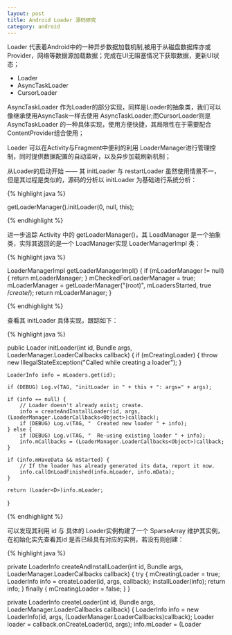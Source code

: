 ```yaml
---
layout: post
title: Android Loader 源码研究
category: android
---
```


Loader 代表着Android中的一种异步数据加载机制,被用于从磁盘数据库亦或Provider，网络等数据源加载数据；完成在UI无阻塞情况下获取数据，更新UI状态；

* Loader          
* AsyncTaskLoader               
* CursorLoader              

AsyncTaskLoader 作为Loader的部分实现，同样是Loader的抽象类，我们可以像继承使用AsyncTask一样去使用 AsyncTaskLoader;而CursorLoader则是 AsyncTaskLoader 的一种具体实现，使用方便快捷，其局限性在于需要配合ContentProvider组合使用；

Loader 可以在Activity与Fragment中便利的利用 LoaderManager进行管理控制，同时提供数据配置的自动监听，以及异步加载刷新机制；


从Loader的启动开始 —— 其 initLoader 与 restartLoader 虽然使用情景不一，但是其过程是类似的，源码的分析以 initLoader 为基础进行系统分析：


{% highlight java %}

getLoaderManager().initLoader(0, null, this);

{% endhighlight %}


进一步追踪 Activity 中的 getLoaderManager()，其 LoadManager 是一个抽象类，实际其返回的是一个 LoadManager实现 LoaderManagerImpl 类：

{% highlight java %}

LoaderManagerImpl getLoaderManagerImpl() {
    if (mLoaderManager != null) {
        return mLoaderManager;
    }
    mCheckedForLoaderManager = true;
    mLoaderManager = getLoaderManager("(root)", mLoadersStarted, true /*create*/);
    return mLoaderManager;
}

{% endhighlight %}

查看其 initLoader 具体实现，跟踪如下：

{% highlight java %}

public <D> Loader<D> initLoader(int id, Bundle args, LoaderManager.LoaderCallbacks<D> callback) {
    if (mCreatingLoader) {
        throw new IllegalStateException("Called while creating a loader");
    }

    LoaderInfo info = mLoaders.get(id);

    if (DEBUG) Log.v(TAG, "initLoader in " + this + ": args=" + args);

    if (info == null) {
        // Loader doesn't already exist; create.
        info = createAndInstallLoader(id, args,  (LoaderManager.LoaderCallbacks<Object>)callback);
        if (DEBUG) Log.v(TAG, "  Created new loader " + info);
    } else {
        if (DEBUG) Log.v(TAG, "  Re-using existing loader " + info);
        info.mCallbacks = (LoaderManager.LoaderCallbacks<Object>)callback;
    }

    if (info.mHaveData && mStarted) {
        // If the loader has already generated its data, report it now.
        info.callOnLoadFinished(info.mLoader, info.mData);
    }

    return (Loader<D>)info.mLoader;
}

{% endhighlight %}

可以发现其利用  id 与 具体的 Loader实例构建了一个 SparseArray 维护其实例，在初始化实先查看其id 是否已经具有对应的实例，若没有则创建：


{% highlight java %}

private LoaderInfo createAndInstallLoader(int id, Bundle args,
        LoaderManager.LoaderCallbacks<Object> callback) {
    try {
        mCreatingLoader = true;
        LoaderInfo info = createLoader(id, args, callback);
        installLoader(info);
        return info;
    } finally {
        mCreatingLoader = false;
    }
}

private LoaderInfo createLoader(int id, Bundle args,
        LoaderManager.LoaderCallbacks<Object> callback) {
    LoaderInfo info = new LoaderInfo(id, args,  (LoaderManager.LoaderCallbacks<Object>)callback);
    Loader<Object> loader = callback.onCreateLoader(id, args);
    info.mLoader = (Loader<Object>)loader;
    return info;
}

void installLoader(LoaderInfo info) {
    mLoaders.put(info.mId, info);
    if (mStarted) {
        // The activity will start all existing loaders in it's onStart(),
        // so only start them here if we're past that point of the activitiy's
        // life cycle
        info.start();
    }
}

{% endhighlight %}

其具体创建本质依旧是调用 LoaderCallBack的 Oncreate 实现创建具体的 Loader对象返回，并加入 进行 id 对应的关联mLoaders 维护；并调用 Loader 的 start函数，启动loader，进一步观察 Loader的异步加载启动需要进入 AsyncTaskLoader 实现或者 进入CursorLoader 实现查看器具体实现机制：

以后期可自定义化程度更高的 AsyncTaskLoader 为例：

{% highlight java %}

public final void startLoading() {
    mStarted = true;
    mReset = false;
    mAbandoned = false;
    onStartLoading();
}

protected void onStartLoading() {
}
{% endhighlight %}

其最终的启动函数，是交给子类去实现的 onStartLoading函数，且 AsyncTaskLoader 内部封装的Worker线程：

{% highlight java %}

 final class LoadTask extends ModernAsyncTask<Void, Void, D> implements Runnable {
   .......
 }

{% endhighlight %}

可以看出其内部依旧是利用线程池结合内部Handler 维护 Task的工作队列：


{% highlight java %}

public AsyncTaskLoader(Context context) {
    this(context, ModernAsyncTask.THREAD_POOL_EXECUTOR);
}

void executePendingTask() {
    if (mCancellingTask == null && mTask != null) {
        if (mTask.waiting) {
            mTask.waiting = false;
            mHandler.removeCallbacks(mTask);
        }
        if (mUpdateThrottle > 0) {
            long now = SystemClock.uptimeMillis();
            if (now < (mLastLoadCompleteTime+mUpdateThrottle)) {
                // Not yet time to do another load.
                if (DEBUG) Log.v(TAG, "Waiting until "
                        + (mLastLoadCompleteTime+mUpdateThrottle)
                        + " to execute: " + mTask);
                mTask.waiting = true;
                mHandler.postAtTime(mTask, mLastLoadCompleteTime+mUpdateThrottle);
                return;
            }
        }
        if (DEBUG) Log.v(TAG, "Executing: " + mTask);
        mTask.executeOnExecutor(mExecutor, (Void[]) null);
    }
}


///////////////////////////////////////////////////////////////////////////////////////

public final ModernAsyncTask<Params, Progress, Result> executeOnExecutor(Executor exec,
           Params... params) {
       if (mStatus != Status.PENDING) {
           switch (mStatus) {
               case RUNNING:
                   throw new IllegalStateException("Cannot execute task:"
                           + " the task is already running.");
               case FINISHED:
                   throw new IllegalStateException("Cannot execute task:"
                           + " the task has already been executed "
                           + "(a task can be executed only once)");
           }
       }

       mStatus = Status.RUNNING;
       /*
       *熟悉的调用函数  onPre
       */
       onPreExecute();

       mWorker.mParams = params;

       exec.execute(mFuture);
       return this;
   }


///////////////////////////////////////////////////////////////////////////////////////
/**
 *  其本质依旧是 利用 FutureTask 对 Worker线程进行封装，完成后回调，利用 绑定 UI线程Looper的 Handler将更新结果刷新显示到界面上
 */

   public ModernAsyncTask() {
    mWorker = new WorkerRunnable<Params, Result>() {
        public Result call() throws Exception {
            mTaskInvoked.set(true);

            Process.setThreadPriority(Process.THREAD_PRIORITY_BACKGROUND);
            return postResult(doInBackground(mParams));
        }
    };

    mFuture = new FutureTask<Result>(mWorker) {
        @Override
        protected void done() {
            try {
               /*
               *利用 Handler 将结果Post到UI线程中
               */
                final Result result = get();

                postResultIfNotInvoked(result);
            } catch (InterruptedException e) {
                android.util.Log.w(LOG_TAG, e);
            } catch (ExecutionException e) {
                throw new RuntimeException(
                        "An error occurred while executing doInBackground()", e.getCause());
            } catch (CancellationException e) {
                postResultIfNotInvoked(null);
            } catch (Throwable t) {
                throw new RuntimeException(
                        "An error occurred while executing doInBackground()", t);
            }
        }
    };
}

{% endhighlight %}

通过以上源码的阅读分析，Loader的一些过程基本已经清楚，哪些过程需要自定义，哪些在UI线程；

一些需要注意的点是 对于 initLoader 与 restartLoader 的调用对比，restartLoader 在明确知道数据被更新后，需要丢弃前面 Loader的结果时调用，强制重建 Loader获取最新数据，当然，这种情况更加消耗资源；
